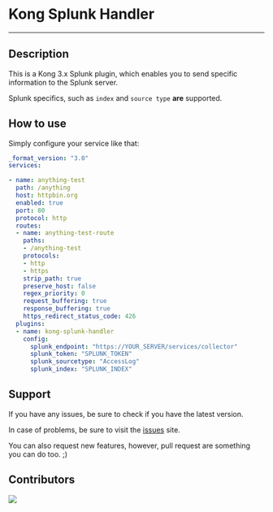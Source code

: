# Kong Splunk Handler
---

## Description

This is a Kong 3.x Splunk plugin, which enables you to send specific information to the Splunk server.

Splunk specifics, such as `index` and `source type` **are** supported.


## How to use

Simply configure your service like that:

```yml
_format_version: "3.0"
services:

- name: anything-test
  path: /anything
  host: httpbin.org
  enabled: true
  port: 80
  protocol: http
  routes:
  - name: anything-test-route
    paths:
    - /anything-test
    protocols:
    - http
    - https
    strip_path: true
    preserve_host: false
    regex_priority: 0
    request_buffering: true
    response_buffering: true
    https_redirect_status_code: 426
  plugins:
  - name: kong-splunk-handler
    config:
      splunk_endpoint: "https://YOUR_SERVER/services/collector"
      splunk_token: "SPLUNK_TOKEN"
      splunk_sourcetype: "AccessLog"
      splunk_index: "SPLUNK_INDEX"

```

## Support

If you have any issues, be sure to check if you have the latest version.

In case of problems, be sure to visit the [issues](https://github.com/lordgreg/kong-splunk-handler/issues) site.

You can also request new features, however, pull request are something you can do too. ;)


## Contributors

[![](https://github.com/lordgreg.png?size=50)](https://github.com/lordgreg)